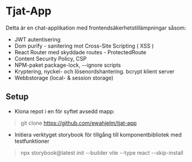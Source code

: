 # Tjat-App 

Detta är en chat-applikation med frontendsäkerhetstillämpningar såsom:

+ JWT autentisering
+ Dom purify - sanitering mot Cross-Site Scripting ( XSS )
+ React Router med skyddade routes - ProtectedRoute
+ Content Security Policy, CSP
+ NPM-paket package-lock, --ignore scripts
+ Kryptering, nyckel- och lösenordshantering. bcrypt klient server
+ Webbstorage (local- & session storage)

## Setup

+ Klona repot i en för syftet avsedd mapp: 
> git clone https://github.com/ewahjelm/tjat-app

+ Initiera verktyget storybook för tillgång till komponentbibliotek med testfunktioner
> npx storybook@latest init --builder vite --type react --skip-install
